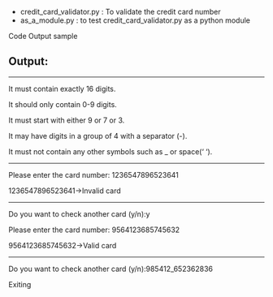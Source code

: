 - credit_card_validator.py : To validate the credit card number
- as_a_module.py : to test credit_card_validator.py as a python module

Code Output sample

## Output:

---
It must contain exactly 16 digits.

It should only contain 0-9 digits.

It must start with either 9 or 7 or 3.

It may have digits in a group of 4 with a separator (-).

It must not contain any other symbols such as _ or space(‘ ‘).

--------------------------------------------------
Please enter the card number: 1236547896523641

1236547896523641->Invalid card

---
Do you want to check another card (y/n):y

Please enter the card number: 9564123685745632

9564123685745632->Valid card

---
Do you want to check another card (y/n):985412_652362836

Exiting
